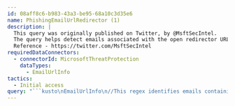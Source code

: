 ```yaml
---
id: 08aff8c6-b983-43a3-be95-68a10c3d35e6
name: PhishingEmailUrlRedirector (1)
description: |
  This query was originally published on Twitter, by @MsftSecIntel.
  The query helps detect emails associated with the open redirector URL campaign. The campaign's URLs begin with the distinct pattern, hxxps://t[.]domain[.]tld/r/?. Attackers use URL redirection to manipulate users into visiting a malicious website or to evade detection.
  Reference - https://twitter.com/MsftSecIntel
requiredDataConnectors:
  - connectorId: MicrosoftThreatProtection
    dataTypes:
      - EmailUrlInfo
tactics:
  - Initial access
query: "```kusto\nEmailUrlInfo\n//This regex identifies emails containing the \"T-Dot\" redirector pattern in the URL\n| where Url matches regex @\"s?\\:\\/\\/(?:www\\.)?t\\.(?:[\\w\\-\\.]+\\/+)+(?:r|redirect)\\/?\\?\" \n    //This regex narrows in on emails that contain the known malicious domain pattern in the URL from the most recent campaigns\n    and Url matches regex @\"[a-zA-Z]\\-[a-zA-Z]{2}\\.(xyz|club|shop)\"\n```"
---
```


